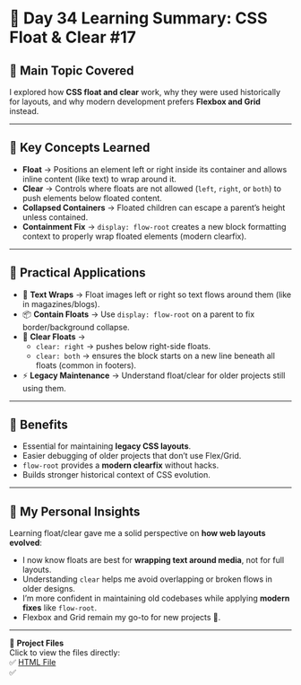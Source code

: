 # 🌟 Day 34 Learning Summary: CSS Float & Clear #17  

## 📌 Main Topic Covered  
I explored how **CSS float and clear** work, why they were used historically for layouts, and why modern development prefers **Flexbox and Grid** instead.  

---

## 🔹 Key Concepts Learned  
- **Float** → Positions an element left or right inside its container and allows inline content (like text) to wrap around it.  
- **Clear** → Controls where floats are not allowed (`left`, `right`, or `both`) to push elements below floated content.  
- **Collapsed Containers** → Floated children can escape a parent’s height unless contained.  
- **Containment Fix** → `display: flow-root` creates a new block formatting context to properly wrap floated elements (modern clearfix).  

---

## 🔹 Practical Applications  
- 📰 **Text Wraps** → Float images left or right so text flows around them (like in magazines/blogs).  
- 📦 **Contain Floats** → Use `display: flow-root` on a parent to fix border/background collapse.  
- 🔄 **Clear Floats** →  
  - `clear: right` → pushes below right-side floats.  
  - `clear: both` → ensures the block starts on a new line beneath all floats (common in footers).  
- ⚡ **Legacy Maintenance** → Understand float/clear for older projects still using them.  

---

## 🔹 Benefits  
- Essential for maintaining **legacy CSS layouts**.  
- Easier debugging of older projects that don’t use Flex/Grid.  
- `flow-root` provides a **modern clearfix** without hacks.  
- Builds stronger historical context of CSS evolution.  

---

## 🌟 My Personal Insights  
Learning float/clear gave me a solid perspective on **how web layouts evolved**:  
- I now know floats are best for **wrapping text around media**, not for full layouts.  
- Understanding `clear` helps me avoid overlapping or broken flows in older designs.  
- I’m more confident in maintaining old codebases while applying **modern fixes** like `flow-root`.  
- Flexbox and Grid remain my go-to for new projects 🚀.  

---

📂 **Project Files**  
Click to view the files directly:  
✅ [HTML File](./index.html)  
✅ [](./)  
